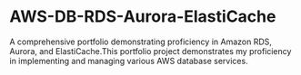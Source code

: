# AWS-DB-RDS-Aurora-ElastiCache
A comprehensive portfolio demonstrating proficiency in Amazon RDS, Aurora, and ElastiCache.This portfolio project demonstrates my proficiency in implementing and managing various AWS database services.
